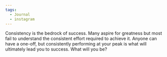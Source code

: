 ```yaml
---
tags:
  - Journal
  - instagram
---
```

$\mathbf{\text{Consistency}}$ is the bedrock of success. Many $\mathbf{\text{aspire for greatness}}$ but most fail to understand the $\mathbf{\text{consistent}}$ effort required to achieve it. Anyone can have a one-off, but $\mathbf{\text{consistently}}$ performing at your peak is what will ultimately lead you to success. What will you be?
